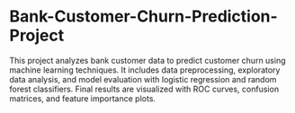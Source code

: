 # Bank-Customer-Churn-Prediction-Project
This project analyzes bank customer data to predict customer churn using machine learning techniques. It includes data preprocessing, exploratory data analysis, and model evaluation with logistic regression and random forest classifiers. Final results are visualized with ROC curves, confusion matrices, and feature importance plots.
